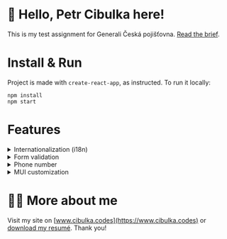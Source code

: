 # 👋 Hello, Petr Cibulka here!

This is my test assignment for Generali Česká pojišťovna. [Read the brief](https://github.com/cibulka/generali-test-form/tree/main/public/generali-brief.pdf).

# Install & Run

Project is made with `create-react-app`, as instructed. To run it locally:

```
npm install
npm start
```

# Features

<details>
    <summary>Internationalization (i18n)</summary>
    <br />

Form contains language switcher, so it made sense to create localized version for each of the options. Each version is available on its respective link: `/cs`, `/en` and `/sk`. The base link is automatically redirected to the default language (which is Czech).

The routing is handled by [react-router-dom](https://reactrouter.com/en/main).

For the actual translation of the keys I use [react-i18next](https://react.i18next.com/), which is a fully type-safe solution. The dictionaries for the translations are placed in the `/i18N` folder as JSON files (which ensures the compatibility with external tools such as [Locize.com](https://locize.com)).

</details>

<details>
    <summary>Form validation</summary>
    <br />

Validation of the form is handled by the [yup](https://github.com/jquense/yup) library that offers easy extension API and powerful TypeScript support.

</details>

<details>
    <summary>Phone number</summary>
    <br />

Phone numbers are always a tricky thing to handle. 😊 Different phone-codes, different lengths, some people are used to adding non-numeric characters to them (such as pluses, brackets, etc.) and more.

This is the compromise I've chosen: - The phone pattern is chosen by the language of the UI (both phone code and the length) - User input is masked to conventional formatting of the phone numbers (with phone code, plus and brackets) to remove ambiguity - Phone mask allows numeric characters only - Phone code is appended to the final value

There are certain shortcomings with this solution: - User can not have different phone-codes than their chosen language version; For example users with Czech UI can not have British phone-code - User can use cell phone only (both Slovakia and UK have different lengths of landlines depending on the region)

... but I hope that for the purpose of the excercise this is enough. 😊

</details>

<details>
    <summary>MUI customization</summary>
    <br />

The brief slightly adjusted the default color palette of MUI, namely:

- Color of the submit button
- Color of selected menu options

The brief does not show all the possible states of the UI, so I've decided to adjust the MUI theme as I saw fit.

</details>

# 👨‍💻 More about me

Visit my site on [www.cibulka.codes](https://www.cibulka.codes) or [download my resumé](https://www.cibulka.codes/en/cv.pdf). Thank you!
